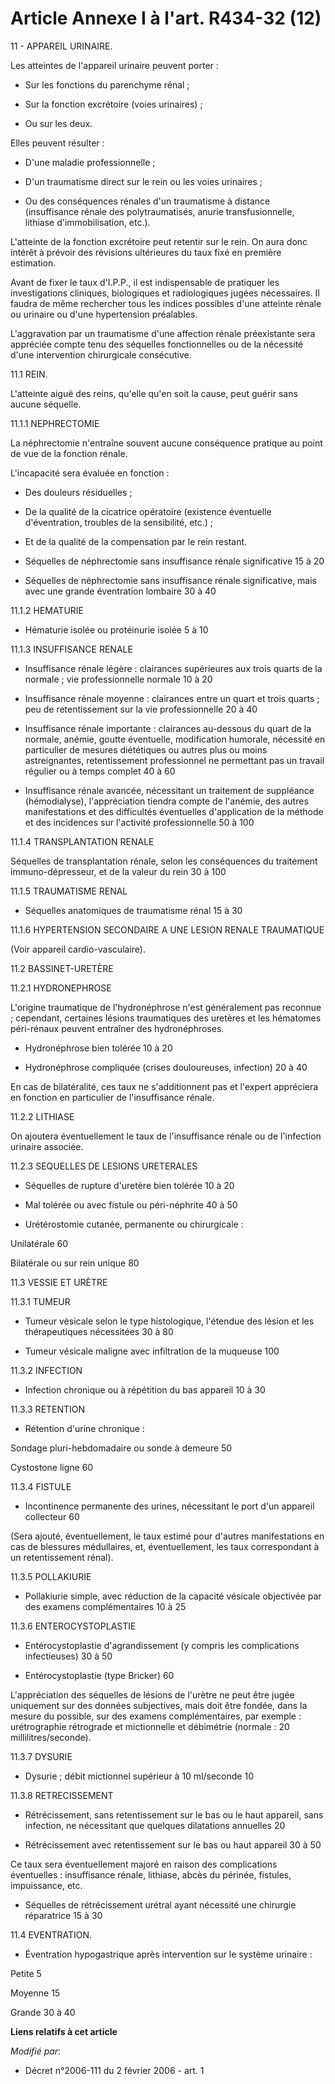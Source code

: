 # Article Annexe I à l'art. R434-32 (12)

11 - APPAREIL URINAIRE.

Les atteintes de l'appareil urinaire peuvent porter : 

- Sur les fonctions du parenchyme rénal ;

- Sur la fonction excrétoire (voies urinaires) ;

- Ou sur les deux.

Elles peuvent résulter :

- D'une maladie professionnelle ;

- D'un traumatisme direct sur le rein ou les voies urinaires ;

- Ou des conséquences rénales d'un traumatisme à distance (insuffisance rénale des polytraumatisés, anurie transfusionnelle,
lithiase d'immobilisation, etc.).

L'atteinte de la fonction excrétoire peut retentir sur le rein. On aura donc intérêt à prévoir des révisions ultérieures du
taux fixé en première estimation.

Avant de fixer le taux d'I.P.P., il est indispensable de pratiquer les investigations cliniques, biologiques et radiologiques
jugées nécessaires. Il faudra de même rechercher tous les indices possibles d'une atteinte rénale ou urinaire ou d'une
hypertension préalables.

L'aggravation par un traumatisme d'une affection rénale préexistante sera appréciée compte tenu des séquelles fonctionnelles
ou de la nécessité d'une intervention chirurgicale consécutive.

11.1 REIN. 

L'atteinte aiguë des reins, qu'elle qu'en soit la cause, peut guérir sans aucune séquelle.

11.1.1 NEPHRECTOMIE 

La néphrectomie n'entraîne souvent aucune conséquence pratique au point de vue de la fonction rénale. 

L'incapacité sera évaluée en fonction : 

- Des douleurs résiduelles ; 

- De la qualité de la cicatrice opératoire (existence éventuelle d'éventration, troubles de la sensibilité, etc.) ; 

- Et de la qualité de la compensation par le rein restant. 

- Séquelles de néphrectomie sans insuffisance rénale significative 15 à 20 

- Séquelles de néphrectomie sans insuffisance rénale significative, mais avec une grande éventration lombaire 30 à 40 

11.1.2 HEMATURIE 

- Hématurie isolée ou protéinurie isolée 5 à 10

11.1.3 INSUFFISANCE RENALE 

- Insuffisance rénale légère : clairances supérieures aux trois quarts de la normale ; vie professionnelle normale 10 à 20 

- Insuffisance rénale moyenne : clairances entre un quart et trois quarts ; peu de retentissement sur la vie professionnelle
20 à 40 

- Insuffisance rénale importante : clairances au-dessous du quart de la normale, anémie, goutte éventuelle, modification
humorale, nécessité en particulier de mesures diététiques ou autres plus ou moins astreignantes, retentissement professionnel
ne permettant pas un travail régulier ou à temps complet 40 à 60 

- Insuffisance rénale avancée, nécessitant un traitement de suppléance (hémodialyse), l'appréciation tiendra compte de
l'anémie, des autres manifestations et des difficultés éventuelles d'application de la méthode et des incidences sur
l'activité professionnelle 50 à 100 

11.1.4 TRANSPLANTATION RENALE

Séquelles de transplantation rénale, selon les conséquences du traitement immuno-dépresseur, et de la valeur du rein 30 à 100

11.1.5 TRAUMATISME RENAL 

- Séquelles anatomiques de traumatisme rénal 15 à 30

11.1.6 HYPERTENSION SECONDAIRE A UNE LESION RENALE TRAUMATIQUE 

(Voir appareil cardio-vasculaire).

11.2 BASSINET-URETÈRE 

11.2.1 HYDRONEPHROSE 

L'origine traumatique de l'hydronéphrose n'est généralement pas reconnue ; cependant, certaines lésions traumatiques des
uretères et les hématomes péri-rénaux peuvent entraîner des hydronéphroses. 

- Hydronéphrose bien tolérée 10 à 20 

- Hydronéphrose compliquée (crises douloureuses, infection) 20 à 40 

En cas de bilatéralité, ces taux ne s'additionnent pas et l'expert appréciera en fonction en particulier de l'insuffisance
rénale. 

11.2.2 LITHIASE 

On ajoutera éventuellement le taux de l'insuffisance rénale ou de l'infection urinaire associée.

11.2.3 SEQUELLES DE LESIONS URETERALES 

- Séquelles de rupture d'uretère bien tolérée 10 à 20 

- Mal tolérée ou avec fistule ou péri-néphrite 40 à 50 

- Urétérostomie cutanée, permanente ou chirurgicale : 

Unilatérale 60 

Bilatérale ou sur rein unique 80 

11.3 VESSIE ET URÈTRE 

11.3.1 TUMEUR 

- Tumeur vésicale selon le type histologique, l'étendue des lésion et les thérapeutiques nécessitées 30 à 80 

- Tumeur vésicale maligne avec infiltration de la muqueuse 100 

11.3.2 INFECTION 

- Infection chronique ou à répétition du bas appareil 10 à 30 

11.3.3 RETENTION 

- Rétention d'urine chronique : 

Sondage pluri-hebdomadaire ou sonde à demeure 50 

Cystostone ligne 60 

11.3.4 FISTULE 

- Incontinence permanente des urines, nécessitant le port d'un appareil collecteur 60 

(Sera ajouté, éventuellement, le taux estimé pour d'autres manifestations en cas de blessures médullaires, et,
éventuellement, les taux correspondant à un retentissement rénal). 

11.3.5 POLLAKIURIE 

- Pollakiurie simple, avec réduction de la capacité vésicale objectivée par des examens complémentaires 10 à 25

11.3.6 ENTEROCYSTOPLASTIE

- Entérocystoplastie d'agrandissement (y compris les complications infectieuses) 30 à 50 

- Entérocystoplastie (type Bricker) 60 

L'appréciation des séquelles de lésions de l'urètre ne peut être jugée uniquement sur des données subjectives, mais doit être
fondée, dans la mesure du possible, sur des examens complémentaires, par exemple : urétrographie rétrograde et mictionnelle
et débimétrie (normale : 20 millilitres/seconde). 

11.3.7 DYSURIE 

- Dysurie ; débit mictionnel supérieur à 10 ml/seconde 10

11.3.8 RETRECISSEMENT 

- Rétrécissement, sans retentissement sur le bas ou le haut appareil, sans infection, ne nécessitant que quelques dilatations
annuelles 20 

- Rétrécissement avec retentissement sur le bas ou haut appareil 30 à 50 

Ce taux sera éventuellement majoré en raison des complications éventuelles : insuffisance rénale, lithiase, abcès du périnée,
fistules, impuissance, etc. 

- Séquelles de rétrécissement urétral ayant nécessité une chirurgie réparatrice 15 à 30 

11.4 EVENTRATION. 

- Éventration hypogastrique après intervention sur le système urinaire : 

Petite 5 

Moyenne 15 

Grande 30 à 40

**Liens relatifs à cet article**

_Modifié par_:

  - Décret n°2006-111 du 2 février 2006 - art. 1
